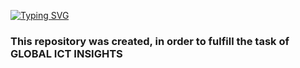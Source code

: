 [![Typing SVG](https://readme-typing-svg.herokuapp.com?duration=4990&lines=Hello+%F0%9F%91%8B;Welcome+To+Hello+Project+%3AD)](https://git.io/typing-svg)

### This repository was created, in order to fulfill the task of GLOBAL ICT INSIGHTS

